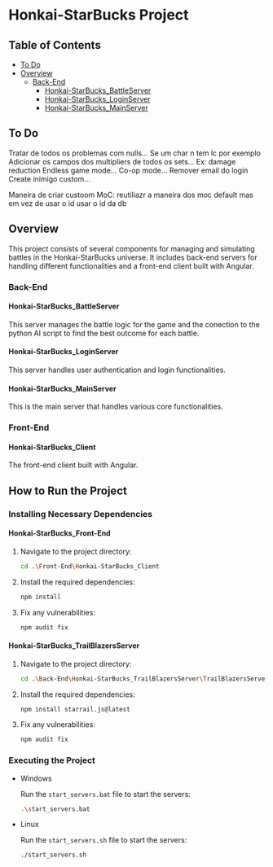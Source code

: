 # Honkai-StarBucks Project

## Table of Contents

- [To Do](#to-do)
- [Overview](#overview)
  - [Back-End](#back-end)
    - [Honkai-StarBucks_BattleServer](#honkai-starbucks_battleserver)
    - [Honkai-StarBucks_LoginServer](#honkai-starbucks_loginserver)
    - [Honkai-StarBucks_MainServer](#honkai-starbucks_mainserver)

## To Do

Tratar de todos os problemas com nulls... Se um char n tem lc por exemplo
Adicionar os campos dos multipliers de todos os sets... Ex: damage reduction
Endless game mode...
Co-op mode...
Remover email do login
Create inimigo custom...

Maneira de criar custoom MoC: reutiliazr a maneira dos moc default mas em vez de usar o id usar o id da db

## Overview

This project consists of several components for managing and simulating battles in the Honkai-StarBucks universe. It includes back-end servers for handling different functionalities and a front-end client built with Angular.

### Back-End

#### Honkai-StarBucks_BattleServer

This server manages the battle logic for the game and the conection to the python AI script to find the best outcome for each battle.

#### Honkai-StarBucks_LoginServer

This server handles user authentication and login functionalities.

#### Honkai-StarBucks_MainServer

This is the main server that handles various core functionalities.

### Front-End

#### Honkai-StarBucks_Client

The front-end client built with Angular.

## How to Run the Project

### Installing Necessary Dependencies

#### Honkai-StarBucks_Front-End

1. Navigate to the project directory:
    ```sh
    cd .\Front-End\Honkai-StarBucks_Client
    ```
2. Install the required dependencies:
    ```sh
    npm install
    ```
3. Fix any vulnerabilities:
    ```sh
    npm audit fix
    ```

#### Honkai-StarBucks_TrailBlazersServer

1. Navigate to the project directory:
    ```sh
    cd .\Back-End\Honkai-StarBucks_TrailBlazersServer\TrailBlazersServer
    ```
2. Install the required dependencies:
    ```sh
    npm install starrail.js@latest
    ```
3. Fix any vulnerabilities:
    ```sh
    npm audit fix
    ```

### Executing the Project

- Windows

    Run the `start_servers.bat` file to start the servers:
    ```sh
    .\start_servers.bat
    ```

- Linux 

    Run the `start_servers.sh` file to start the servers:
    ```sh
    ./start_servers.sh
    ```